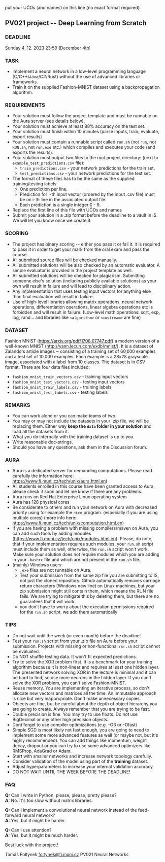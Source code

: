 put your UČOs (and names) on this line (no exact format required)
## PV021 project -- Deep Learning from Scratch

### DEADLINE
Sunday 4. 12. 2023 23:59 (December 4th)

### TASK
  - Implement a neural network in a low-level programming language
    (C/C++/Java/C#/Rust) without the use of advanced libraries or frameworks.
  - Train it on the supplied Fashion-MNIST dataset using a backpropagation
    algorithm.

### REQUIREMENTS
  - Your solution must follow the project template and must be runnable on 
    the Aura server (see details below).
  - Your solution must achieve at least 88% accuracy on the test set.
  - Your solution must finish within 10 minutes (parse inputs, train, 
    evaluate, export results)
  - Your solution must contain a runnable script called `run.sh` (not `run`,
    not `RUN.sh`, not `run.exe` etc.) which compiles and executes your code 
    (and exports the results).
  - Your solution must output two files to the root project directory:
    (next to `example_test_predictions.csv` file):
     - `train_predictions.csv` - your network predictions for the train set.
     - `test_predictions.csv`  - your network predictions for the test set.
  - The format of these files has to be the same as the supplied 
    training/testing labels: 
     - One prediction per line.
     - Prediction for i-th input vector (ordered by the input .csv file) 
       must be on i-th line in the associated output file.
     - Each prediction is a single integer 0 - 9.
  - Replace the first line of this file with UČOs and names
  - Submit your solution in a .zip format before the deadline to a vault in IS.
    We will let you know once we create it.

### SCORING
  - The project has binary scoring -- either you pass it or fail it. It is 
    required to pass it in order to get your mark from the oral exam  and pass
    the course.
  - All submitted source files will be checked manually.
  - All submitted solutions will be also checked by an automatic evaluator.
    A simple evaluator is provided in the project template as well.
  - All submitted solutions will be checked for plagiarism. Submitting someone
    else's solution (including publicly available solutions) as your own will
    result in failure and will lead to disciplinary action.
  - Any implementation that uses testing input vectors for anything else than
    final evaluation will result in failure.
  - Use of high-level libraries allowing matrix operations, neural network
    operations, differentiation operations, linear algebra operations etc is
    forbidden and will result in failure. (Low-level math operations: sqrt,
    exp, log, rand... and libraries like `<algorithm>` or `<iostream>` are
    fine)

### DATASET
Fashion MNIST (https://arxiv.org/pdf/1708.07747.pdf) a modern version of a
well-known MNIST (http://yann.lecun.com/exdb/mnist/). It is a dataset of
Zalando's article images ‒ consisting of a training set of 60,000 examples
and a test set of 10,000 examples. Each example is a 28x28 grayscale image,
associated with a label from 10 classes. The dataset is in CSV format. There
are four data files included:  
 - `fashion_mnist_train_vectors.csv`   - training input vectors
 - `fashion_mnist_test_vectors.csv`    - testing input vectors
 - `fashion_mnist_train_labels.csv`    - training labels
 - `fashion_mnist_test_labels.csv`     - testing labels

### REMARKS
  - You can work alone or you can make teams of two.
  - You may or may not include the datasets in your .zip file, we will be
    replacing them. Either way **keep the `data` folder in your solution**
    and load all the datasets from it. 
  - What you do internally with the training dataset is up to you.
  - Write reasonable doc-strings.
  - Should you have any questions, ask them in the Discussion forum. 

### AURA
  - Aura is a dedicated server for demanding computations. Please read
    carefully the information here:
    https://www.fi.muni.cz/tech/unix/aura.html.en)
  - All students enrolled in this course have been granted access to Aura,
    please check it soon and let me know if there are any problems.
  - Aura runs on Red Hat Enterprise Linux operating system
  - Aura has 128 physical cores
  - Be considerate to others and run your network on Aura with decreased
    priority using for example the `nice` program. (especially if you are
    using multiple cores)
    (more info here: https://www.fi.muni.cz/tech/unix/computation.html.en)
  - If you are having a problem with missing compilers/maven on Aura, you can
    add such tools by adding modules 
    (https://www.fi.muni.cz/tech/unix/modules.html.en). Please, do note, that
    if your implementation requires such modules, your `run.sh` script must
    include them as well, otherwise, the `run.sh` script won't work. Make sure
    your solution does not require modules which you are adding in your
    `.bashrc` file and which are not present in the `run.sh` file.
  - (mainly) Windows users:
    - `.exe` files are not runnable on Aura.
    - Test your submission from the same zip file you are submitting to IS,
      not just the cloned repository. Github automatically removes carriage
      return characters (Windows new line) on Linux machines, but your zip
      submission might still contain them, which means the RUN file fails. We
      are trying to mitigate this by deleting them, but there are no guarantees
      that it will work.
    - you don't have to worry about the execution permissions required for the 
      `run.sh` script, we add them automatically

### TIPS
  - Do not wait until the week (or even month) before the deadline!
  - Test your `run.sh` script from your .zip file on Aura before your
    submission. Projects with missing or non-functional `run.sh` script cannot
    be evaluated.
  - Do NOT shuffle testing data. It won't fit expected predictions.
  - Try to solve the XOR problem first. It is a benchmark for your training
    algorithm because it is non-linear and requires at least one hidden layer.
    The presented network solving XOR in the lecture is minimal and it can be
    hard to find, so use more neurons in the hidden layer. If you can't solve
    the XOR problem, you can't solve Fashion-MNIST.
  - Reuse memory. You are implementing an iterative process, so don't allocate
    new vectors and matrices all the time. An immutable approach is nice but
    very inappropriate. Don't make unnecessary copies.
  - Objects are fine, but be careful about the depth of object hierarchy you
    are going to create. Always remember that you are trying to be fast.
  - Double precision is fine. You may try to use floats. Do not use BigDecimal
    or any other high precision objects.
  - Dont forget to use compiler optimizations (e.g. -O3 or -Ofast)
  - Simple SGD is most likely not fast enough, you are going to need to
    implement some more advanced features as well (or maybe not, but it's highly
    recommended). You can add things like momentum, weight decay, dropout or you
    can try to use some advanced optimizers like RMSProp, AdaGrad or Adam.
  - Start with smaller networks and increase network topology carefully.
  - Consider validation of the model using part of the **training** dataset.
  - Adjust hyperparameters to increase your internal validation accuracy.
  - DO NOT WAIT UNTIL THE WEEK BEFORE THE DEADLINE!

### FAQ
**Q:** Can I write in Python, please, please, pretty please?  
**A:** No. It's too slow without matrix libraries.
 
**Q:** Can I implement a convolutional neural network instead of the 
    feed-forward neural network?  
**A:** Yes, but it might be harder.

**Q:** Can I use attention?  
**A:** Yes, but it might be much harder.

Best luck with the project!

Tomáš Foltýnek
foltynek@fi.muni.cz
PV021 Neural Networks

